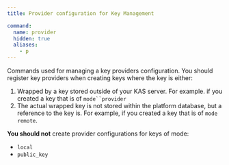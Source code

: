 ```yaml
---
title: Provider configuration for Key Management

command:
  name: provider
  hidden: true
  aliases:
    - p
---
```


Commands used for managing a key providers configuration. You should register key providers when creating keys where the key is either:

1. Wrapped by a key stored outside of your KAS server. For example. if you created a key that is of `mode``provider`
2. The actual wrapped key is not stored within the platform database, but a reference to the key is. For example, if you created a key that is of `mode` `remote`.

**You should not** create provider configurations for keys of mode:

- `local`
- `public_key`

